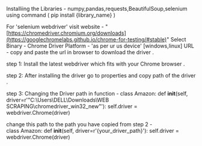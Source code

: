 Installiing the Libraries -
 numpy,pandas,requests,BeautifulSoup,selenium    using command ( pip install {library_name} )



For 'selenium webdriver' visit website - "[https://chromedriver.chromium.org/downloads](https://googlechromelabs.github.io/chrome-for-testing/#stable)"
Select 
      Binary - Chrome Driver
      Platform - 'as per ur us device' [windows,linux]
      URL - copy and paste the url in browser to download the driver . 

step 1: Install the latest webdriver which fits with your Chrome browser .

step 2: After installing the driver go to properties and copy path of the driver .


step 3: Changing the Driver path in function - 
                                      class Amazon:
                                              def __init__(self, driver=r'"C:\Users\DELL\Downloads\WEB SCRAPING\chromedriver_win32_new"'):
                                                  self.driver = webdriver.Chrome(driver)
                                                  
change this path to the path you have copied from step 2 -  
                                      class Amazon:
                                              def __init__(self, driver=r'{your_driver_path}'):
                                                  self.driver = webdriver.Chrome(driver)
